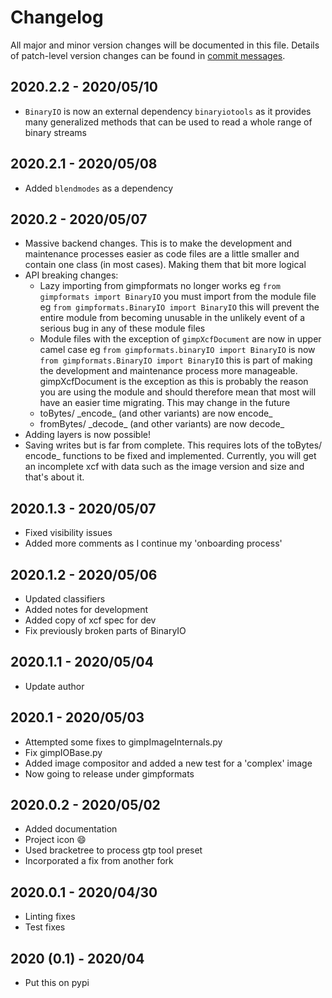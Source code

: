 # Changelog
All major and minor version changes will be documented in this file. Details of
patch-level version changes can be found in [commit messages](../../commits/master).

## 2020.2.2 - 2020/05/10
- `BinaryIO` is now an external dependency `binaryiotools` as it provides many
  generalized methods that can be used to read a whole range of binary streams

## 2020.2.1 - 2020/05/08
- Added `blendmodes` as a dependency

## 2020.2 - 2020/05/07
- Massive backend changes. This is to make the development and maintenance
  processes easier as code files are a little smaller and contain one class (in
  most cases). Making them that bit more logical
- API breaking changes:
  - Lazy importing from gimpformats no longer works eg
  `from gimpformats import BinaryIO` you must import from the module file eg
  `from gimpformats.BinaryIO import BinaryIO` this will prevent the entire
  module from becoming unusable in the unlikely event of a serious bug in any
  of these module files
  - Module files with the exception of `gimpXcfDocument` are now in upper
  camel case eg `from gimpformats.binaryIO import BinaryIO` is now
  `from gimpformats.BinaryIO import BinaryIO` this is part of making the
  development and maintenance process more manageable. gimpXcfDocument is
  the exception as this is probably the reason you are using the module and
  should therefore mean that most will have an easier time migrating. This may
  change in the future
  - toBytes/ \_encode\_ (and other variants) are now encode\_
  - fromBytes/ \_decode\_ (and other variants) are now decode\_
- Adding layers is now possible!
- Saving writes but is far from complete. This requires lots of the toBytes/
  encode_ functions to be fixed and implemented. Currently, you will get an
  incomplete xcf with data such as the image version and size and that's about
  it.

## 2020.1.3 - 2020/05/07
- Fixed visibility issues
- Added more comments as I continue my 'onboarding process'

## 2020.1.2 - 2020/05/06
- Updated classifiers
- Added notes for development
- Added copy of xcf spec for dev
- Fix previously broken parts of BinaryIO

## 2020.1.1 - 2020/05/04
- Update author

## 2020.1 - 2020/05/03
- Attempted some fixes to gimpImageInternals.py
- Fix gimpIOBase.py
- Added image compositor and added a new test for a 'complex' image
- Now going to release under gimpformats

## 2020.0.2 - 2020/05/02
- Added documentation
- Project icon :smile:
- Used bracketree to process gtp tool preset
- Incorporated a fix from another fork

## 2020.0.1 - 2020/04/30
- Linting fixes
- Test fixes

## 2020 (0.1) - 2020/04
- Put this on pypi
